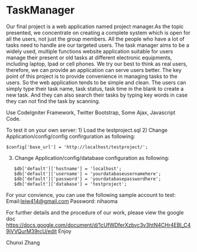 TaskManager
===========

Our final project is a web application named project manager.As the topic presented, we concentrate on creating a complete system which is open for all the users, not just the group members. All the people who have a lot of tasks need to handle are our targeted users. The task manager aims to be  a widely used, multiple functions website application suitable for users manage their present or old tasks at different electronic equipments, including laptop, Ipad or cell phones. We try our best to think as real users, therefore, we can provide an application can serve users better. The key point of this project is to provide convenience in managing tasks to the users. So the web application tends to be simple and clean. The users can simply type their task name, task status, task time in the blank to create a new task.  And they can also search their tasks by typing key words in case they can not find the task by scanning.

Use CodeIgniter Framework, Twitter Bootstrap, Some Ajax, Javascript Code.

To test it on your own server: 1) Load the testproject.sql 2) Change Application/config/config confirguration as following:

```
$config['base_url'] = 'http://localhost/testproject/';
```

3) Change Application/config/database configuration as following:

```
   $db['default']['hostname'] = 'localhost';
   $db['default']['username'] = 'yourdatabaseusernamehere';
   $db['default']['password'] = 'yourdatabasepasswordhere';
   $db['default']['database'] = 'testproject';
```

For your convience, you can use the following sample account to test: Email:leiw414@gmail.com Password: nihaoma

For further details and the procedure of our work, please view the google doc https://docs.google.com/document/d/1cUfWDferXzbvc3v3htN4CHr4EBl_C49jVVQurM39rcU/edit
Enjoy

 Chunxi Zhang
